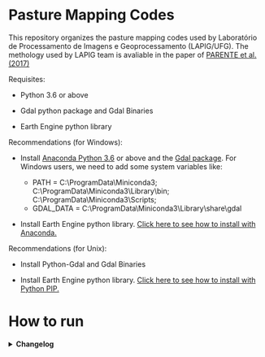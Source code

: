 # Pasture Mapping Codes

This repository organizes the pasture mapping codes used by Laboratório de Processamento de Imagens e Geoprocessamento (LAPIG/UFG). The methology used by LAPIG team is avaliable in the paper of [PARENTE et al. (2017)](https://www.sciencedirect.com/science/article/pii/S0034425719303207) 

Requisites:

  * Python 3.6 or above
  
  * Gdal python package and Gdal Binaries
  
  * Earth Engine python library
  
  Recommendations (for Windows): 
   * Install [Anaconda Python 3.6](https://www.anaconda.com/download/) or above and the [Gdal package](https://anaconda.org/conda-forge/gdal). For Windows users, we need to add some system variables like:
      
      * PATH =  C:\ProgramData\Miniconda3; C:\ProgramData\Miniconda3\Library\bin; C:\ProgramData\Miniconda3\Scripts;
      * GDAL_DATA = C:\ProgramData\Miniconda3\Library\share\gdal
   
   * Install Earth Engine python library. [Click here to see how to install with Anaconda.](https://developers.google.com/earth-engine/guides/python_install )
  
  Recommendations (for Unix):
  
   * Install Python-Gdal and Gdal Binaries
    
   * Install Earth Engine python library. [Click here to see how to install with Python PIP.](https://developers.google.com/earth-engine/guides/python_install )   
  
  # How to run
    
<details>
<summary> <b>Changelog</b> </summary>
<p>

</p>
</details>
